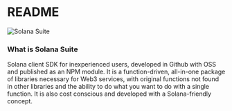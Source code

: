 # README

![Solana Suite]()

### What is Solana Suite

Solana client SDK for inexperienced users, developed in Github with OSS and
published as an NPM module. It is a function-driven, all-in-one package of
libraries necessary for Web3 services, with original functions not found in
other libraries and the ability to do what you want to do with a single
function. It is also cost conscious and developed with a Solana-friendly
concept.
